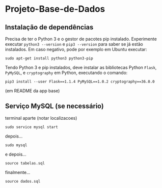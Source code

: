 # Projeto-Base-de-Dados


## Instalação de dependências

Precisa de ter o Python 3 e o gestor de pacotes pip instalado.
Experimente executar `python3 --version` e `pip3 --version` para saber
se já estão instalados. Em caso negativo, pode por exemplo em Ubuntu
executar:

```
sudo apt-get install python3 python3-pip
```

Tendo Python 3 e pip instalados, deve instalar as bibliotecas Python `Flask`, `PyMySQL`, e `cryptography` em Python, executando o comando:

```
pip3 install --user Flask==1.1.4 PyMySQL==1.0.2 cryptography==36.0.0
``` 
(em README da app base)

## Serviço MySQL (se necessário)
terminal aparte (notar localizacoes)
```
sudo service mysql start
``` 
depois...
```
sudo mysql
``` 
e depois...
```
source tabelas.sql
``` 
finalmente...
```
source dados.sql
``` 
